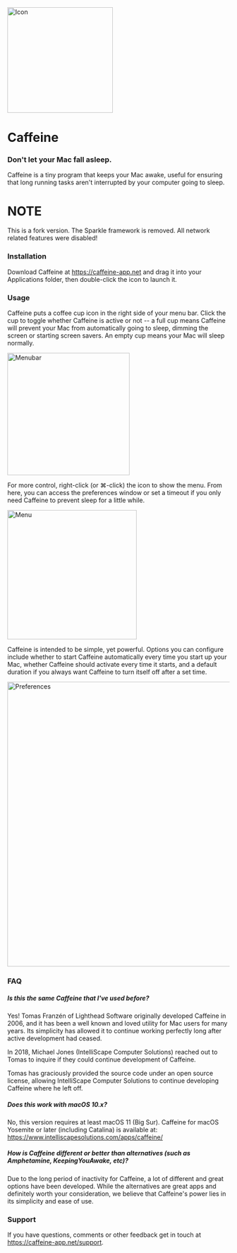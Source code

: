 <img src="https://github.caffeine-app.net/assets/icon.png" alt="Icon" width="239"/>

# Caffeine
### Don't let your Mac fall asleep.

Caffeine is a tiny program that keeps your Mac awake, useful for ensuring that long running tasks aren't interrupted by your computer going to sleep.

# NOTE

This is a fork version. The Sparkle framework is removed. All network related features were disabled!

### Installation

Download Caffeine at https://caffeine-app.net and drag it into your Applications folder, then double-click the icon to launch it.

### Usage

Caffeine puts a coffee cup icon in the right side of your menu bar. Click the cup to toggle whether Caffeine is active or not -- a full cup means Caffeine will prevent your Mac from automatically going to sleep, dimming the screen or starting screen savers. An empty cup means your Mac will sleep normally.

<img src="https://github.caffeine-app.net/assets/menubar.png" alt="Menubar" width="277"/>

For more control, right-click (or ⌘-click) the icon to show the menu. From here, you can access the preferences window or set a timeout if you only need Caffeine to prevent sleep for a little while.

<img src="https://github.caffeine-app.net/assets/menu.png" alt="Menu" width="293"/>

Caffeine is intended to be simple, yet powerful. Options you can configure include whether to start Caffeine automatically every time you start up your Mac, whether Caffeine should activate every time it starts, and a default duration if you always want Caffeine to turn itself off after a set time.

<img src="https://github.caffeine-app.net/assets/preferences.png" alt="Preferences" width="645"/>

### FAQ

##### Is this the same Caffeine that I've used before?

Yes! Tomas Franzén of Lighthead Software originally developed Caffeine in 2006, and it has been a well known and loved utility for Mac users for many years. Its simplicity has allowed it to continue working perfectly long after active development had ceased.

In 2018, Michael Jones (IntelliScape Computer Solutions) reached out to Tomas to inquire if they could continue development of Caffeine.

Tomas has graciously provided the source code under an open source license, allowing IntelliScape Computer Solutions to continue developing Caffeine where he left off.

##### Does this work with macOS 10.x?

No, this version requires at least macOS 11 (Big Sur). Caffeine for macOS Yosemite or later (including Catalina) is available at: https://www.intelliscapesolutions.com/apps/caffeine/

##### How is Caffeine different or better than alternatives (such as Amphetamine, KeepingYouAwake, etc)?

Due to the long period of inactivity for Caffeine, a lot of different and great options have been developed. While the alternatives are great apps and definitely worth your consideration, we believe that Caffeine's power lies in its simplicity and ease of use.

### Support

If you have questions, comments or other feedback get in touch at https://caffeine-app.net/support.
